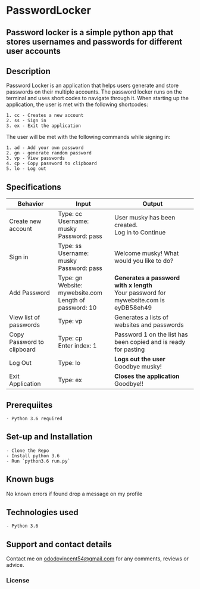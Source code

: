 # PasswordLocker
## Password locker is a simple python app that stores usernames and passwords for different user accounts

## Description
Password Locker is an application that helps users generate and store passwords on their multiple accounts.
The password locker runs on the terminal and uses short codes to navigate through it.
When starting up the application, the user is met with the following shortcodes:

    1. cc - Creates a new account
    2. ss - Sign in
    3. ex - Exit the application

The user will be met with the following commands while signing in:

    1. ad - Add your own password
    2. gn - generate random password
    3. vp - View passwords
    4. cp - Copy password to clipboard
    5. lo - Log out

## Specifications
| Behavior            | Input                         | Output                        | 
| ------------------- | ----------------------------- | ----------------------------- |
| Create new account | Type: cc <br>Username: musky <br>Password: pass | User musky has been created.<br>Log in to Continue |
| Sign in | Type: ss <br>Username: musky<br>Password: pass | Welcome musky! What would you like to do? |
| Add Password | Type: gn <br>Website: mywebsite.com <br>Length of password: 10 | **Generates a password with x length**<br>Your password for mywebsite.com is eyDB58eh49 |
| View list of passwords | Type: vp | Generates a lists of websites and passwords |
| Copy Password to clipboard | Type: cp <br>Enter index: 1 | Password 1 on the list has been copied and is ready for pasting |
| Log Out | Type: lo | **Logs out the user** <br>Goodbye musky! |
| Exit Application | Type: ex | **Closes the application** <br>Goodbye!! |

## Prerequiites
    - Python 3.6 required

## Set-up and Installation
    - Clone the Repo
    - Install python 3.6
    - Run `python3.6 run.py`

## Known bugs
No known errors if found drop a message on my profile

## Technologies used
    - Python 3.6

## Support and contact details
Contact me on ododovincent54@gmail.com for any comments, reviews or advice.

### License

